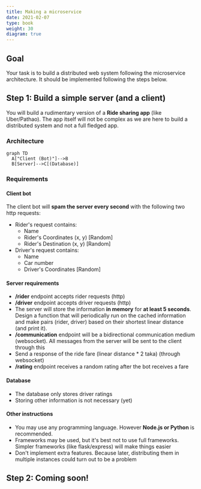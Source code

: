 ```yaml
---
title: Making a microservice
date: 2021-02-07
type: book
weight: 30
diagram: true
---
```


## Goal

Your task is to build a distributed web system following the microservice architecture. It should be implemented following the steps below.

## Step 1: Build a simple server (and a client)

You will build a rudimentary version of a **Ride sharing app** (like Uber/Pathao). The app itself will not be complex as we are here to build a distributed system and not a full fledged app.

### Architecture

```mermaid
graph TD
  A["Client (Bot)"]-->B
  B[Server]-->C[(Database)]
```

### Requirements

#### Client bot

The client bot will **spam the server every second** with the following two http requests:
- Rider's request contains: 
    - Name
    - Rider's Coordinates (x, y) [Random]
    - Rider's Destination (x, y) [Random]
- Driver's request contains:
    - Name
    - Car number
    - Driver's Coordinates [Random]

#### Server requirements

- **/rider** endpoint accepts rider requests (http)
- **/driver** endpoint accepts driver requests (http)
- The server will store the information **in memory** for **at least 5 seconds**. Design a function that will periodically run on the cached information and make pairs (rider, driver) based on their shortest linear distance (and print it).
- **/communication** endpoint will be a bidirectional communication medium (websocket). All messages from the server will be sent to the client through this
- Send a response of the ride fare (linear distance * 2 taka) (through websocket)
- **/rating** endpoint receives a random rating after the bot receives a fare

#### Database

- The database only stores driver ratings
- Storing other information is not necessary (yet)

#### Other instructions
- You may use any programming language. However **Node.js or Python** is recommended.
- Frameworks may be used, but it's best not to use full frameworks. Simpler frameworks (like flask/express) will make things easier
- Don't implement extra features. Because later, distributing them in multiple instances could turn out to be a problem

## Step 2: Coming soon!

<!-- 
## Step 3: Build a simple server (and a client)

## Step 4: Build a simple server (and a client)
 -->
